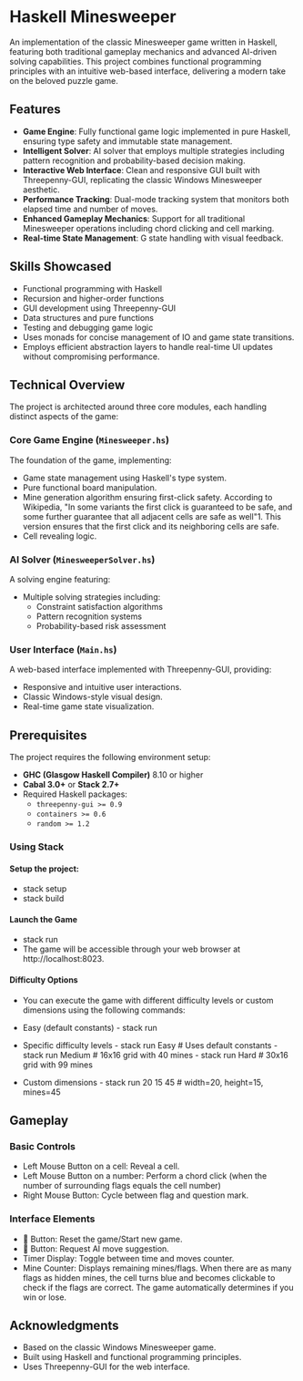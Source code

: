 # Haskell Minesweeper

An implementation of the classic Minesweeper game written in Haskell, featuring both traditional gameplay mechanics and advanced AI-driven solving capabilities. This project combines functional programming principles with an intuitive web-based interface, delivering a modern take on the beloved puzzle game.

## Features

- **Game Engine**: Fully functional game logic implemented in pure Haskell, ensuring type safety and immutable state management.
- **Intelligent Solver**: AI solver that employs multiple strategies including pattern recognition and probability-based decision making.
- **Interactive Web Interface**: Clean and responsive GUI built with Threepenny-GUI, replicating the classic Windows Minesweeper aesthetic.
- **Performance Tracking**: Dual-mode tracking system that monitors both elapsed time and number of moves.
- **Enhanced Gameplay Mechanics**: Support for all traditional Minesweeper operations including chord clicking and cell marking.
- **Real-time State Management**: G state handling with visual feedback.

## Skills Showcased
- Functional programming with Haskell
- Recursion and higher-order functions
- GUI development using Threepenny-GUI
- Data structures and pure functions
- Testing and debugging game logic
- Uses monads for concise management of IO and game state transitions.
- Employs efficient abstraction layers to handle real-time UI updates without compromising performance.

## Technical Overview

The project is architected around three core modules, each handling distinct aspects of the game:

### Core Game Engine (`Minesweeper.hs`)
The foundation of the game, implementing:
- Game state management using Haskell's type system.
- Pure functional board manipulation.
- Mine generation algorithm ensuring first-click safety. According to Wikipedia, "In some variants the first click is guaranteed to be safe, and some further guarantee that all adjacent cells are safe as well"1. This version ensures that the first click and its neighboring cells are safe.
- Cell revealing logic. 

### AI Solver (`MinesweeperSolver.hs`)
A solving engine featuring:
- Multiple solving strategies including:
    - Constraint satisfaction algorithms
    - Pattern recognition systems
    - Probability-based risk assessment

### User Interface (`Main.hs`)
A web-based interface implemented with Threepenny-GUI, providing:
- Responsive and intuitive user interactions.
- Classic Windows-style visual design.
- Real-time game state visualization.

## Prerequisites

The project requires the following environment setup:
- **GHC (Glasgow Haskell Compiler)** 8.10 or higher
- **Cabal 3.0+** or **Stack 2.7+**
- Required Haskell packages:
    - `threepenny-gui >= 0.9`
    - `containers >= 0.6`
    - `random >= 1.2`

### Using Stack

#### Setup the project:
- stack setup
- stack build

#### Launch the Game
- stack run
- The game will be accessible through your web browser at http://localhost:8023.

#### Difficulty Options
- You can execute the game with different difficulty levels or custom dimensions using the following commands:

- Easy (default constants)
        - stack run
- Specific difficulty levels
        - stack run Easy    # Uses default constants
        - stack run Medium  # 16x16 grid with 40 mines
        - stack run Hard    # 30x16 grid with 99 mines
- Custom dimensions
        - stack run 20 15 45  # width=20, height=15, mines=45

## Gameplay 
### Basic Controls
- Left Mouse Button on a cell: Reveal a cell.
- Left Mouse Button on a number: Perform a chord click (when the number of surrounding flags equals the cell number)
- Right Mouse Button: Cycle between flag and question mark.


### Interface Elements
- 🙂 Button: Reset the game/Start new game.
- 🤖 Button: Request AI move suggestion.
- Timer Display: Toggle between time and moves counter.
- Mine Counter: Displays remaining mines/flags. When there are as many flags as hidden mines, the cell turns blue and becomes clickable to check if the flags are correct. The game automatically determines if you win or lose.

## Acknowledgments
- Based on the classic Windows Minesweeper game.
- Built using Haskell and functional programming principles.
- Uses Threepenny-GUI for the web interface.

